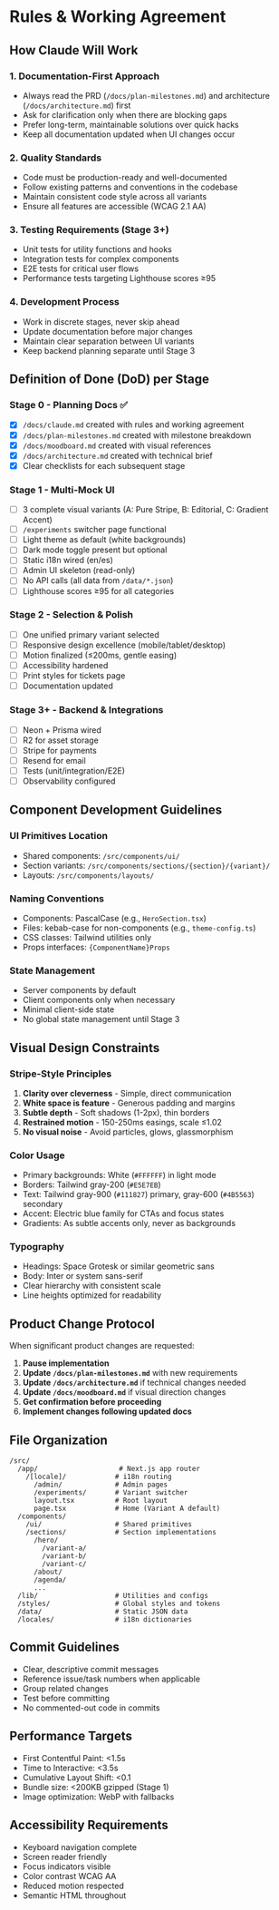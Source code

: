 # Rules & Working Agreement

## How Claude Will Work

### 1. Documentation-First Approach
- Always read the PRD (`/docs/plan-milestones.md`) and architecture (`/docs/architecture.md`) first
- Ask for clarification only when there are blocking gaps
- Prefer long-term, maintainable solutions over quick hacks
- Keep all documentation updated when UI changes occur

### 2. Quality Standards
- Code must be production-ready and well-documented
- Follow existing patterns and conventions in the codebase
- Maintain consistent code style across all variants
- Ensure all features are accessible (WCAG 2.1 AA)

### 3. Testing Requirements (Stage 3+)
- Unit tests for utility functions and hooks
- Integration tests for complex components
- E2E tests for critical user flows
- Performance tests targeting Lighthouse scores ≥95

### 4. Development Process
- Work in discrete stages, never skip ahead
- Update documentation before major changes
- Maintain clear separation between UI variants
- Keep backend planning separate until Stage 3

## Definition of Done (DoD) per Stage

### Stage 0 - Planning Docs ✅
- [x] `/docs/claude.md` created with rules and working agreement
- [x] `/docs/plan-milestones.md` created with milestone breakdown
- [x] `/docs/moodboard.md` created with visual references
- [x] `/docs/architecture.md` created with technical brief
- [x] Clear checklists for each subsequent stage

### Stage 1 - Multi-Mock UI
- [ ] 3 complete visual variants (A: Pure Stripe, B: Editorial, C: Gradient Accent)
- [ ] `/experiments` switcher page functional
- [ ] Light theme as default (white backgrounds)
- [ ] Dark mode toggle present but optional
- [ ] Static i18n wired (en/es)
- [ ] Admin UI skeleton (read-only)
- [ ] No API calls (all data from `/data/*.json`)
- [ ] Lighthouse scores ≥95 for all categories

### Stage 2 - Selection & Polish
- [ ] One unified primary variant selected
- [ ] Responsive design excellence (mobile/tablet/desktop)
- [ ] Motion finalized (≤200ms, gentle easing)
- [ ] Accessibility hardened
- [ ] Print styles for tickets page
- [ ] Documentation updated

### Stage 3+ - Backend & Integrations
- [ ] Neon + Prisma wired
- [ ] R2 for asset storage
- [ ] Stripe for payments
- [ ] Resend for email
- [ ] Tests (unit/integration/E2E)
- [ ] Observability configured

## Component Development Guidelines

### UI Primitives Location
- Shared components: `/src/components/ui/`
- Section variants: `/src/components/sections/{section}/{variant}/`
- Layouts: `/src/components/layouts/`

### Naming Conventions
- Components: PascalCase (e.g., `HeroSection.tsx`)
- Files: kebab-case for non-components (e.g., `theme-config.ts`)
- CSS classes: Tailwind utilities only
- Props interfaces: `{ComponentName}Props`

### State Management
- Server components by default
- Client components only when necessary
- Minimal client-side state
- No global state management until Stage 3

## Visual Design Constraints

### Stripe-Style Principles
1. **Clarity over cleverness** - Simple, direct communication
2. **White space is feature** - Generous padding and margins
3. **Subtle depth** - Soft shadows (1-2px), thin borders
4. **Restrained motion** - 150-250ms easings, scale ≤1.02
5. **No visual noise** - Avoid particles, glows, glassmorphism

### Color Usage
- Primary backgrounds: White (`#FFFFFF`) in light mode
- Borders: Tailwind gray-200 (`#E5E7EB`)
- Text: Tailwind gray-900 (`#111827`) primary, gray-600 (`#4B5563`) secondary
- Accent: Electric blue family for CTAs and focus states
- Gradients: As subtle accents only, never as backgrounds

### Typography
- Headings: Space Grotesk or similar geometric sans
- Body: Inter or system sans-serif
- Clear hierarchy with consistent scale
- Line heights optimized for readability

## Product Change Protocol

When significant product changes are requested:

1. **Pause implementation**
2. **Update `/docs/plan-milestones.md`** with new requirements
3. **Update `/docs/architecture.md`** if technical changes needed
4. **Update `/docs/moodboard.md`** if visual direction changes
5. **Get confirmation before proceeding**
6. **Implement changes following updated docs**

## File Organization

```
/src/
  /app/                    # Next.js app router
    /[locale]/            # i18n routing
      /admin/             # Admin pages
      /experiments/       # Variant switcher
      layout.tsx          # Root layout
      page.tsx            # Home (Variant A default)
  /components/
    /ui/                  # Shared primitives
    /sections/            # Section implementations
      /hero/
        /variant-a/
        /variant-b/
        /variant-c/
      /about/
      /agenda/
      ...
  /lib/                   # Utilities and configs
  /styles/                # Global styles and tokens
  /data/                  # Static JSON data
  /locales/               # i18n dictionaries
```

## Commit Guidelines

- Clear, descriptive commit messages
- Reference issue/task numbers when applicable
- Group related changes
- Test before committing
- No commented-out code in commits

## Performance Targets

- First Contentful Paint: <1.5s
- Time to Interactive: <3.5s
- Cumulative Layout Shift: <0.1
- Bundle size: <200KB gzipped (Stage 1)
- Image optimization: WebP with fallbacks

## Accessibility Requirements

- Keyboard navigation complete
- Screen reader friendly
- Focus indicators visible
- Color contrast WCAG AA
- Reduced motion respected
- Semantic HTML throughout